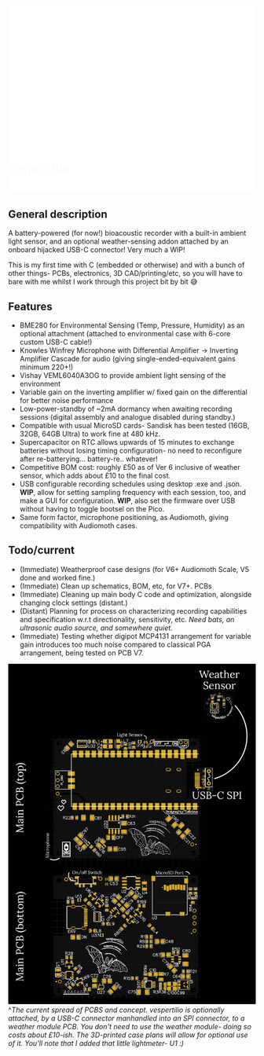 ![](https://github.com/callous4567/Batcorder/blob/main/design_bat.png)

## General description 
A battery-powered (for now!) bioacoustic recorder with a built-in ambient light sensor, and an optional weather-sensing addon attached by an onboard hijacked USB-C connector! Very much a WIP!

This is my first time with C (embedded or otherwise) and with a bunch of other things- PCBs, electronics, 3D CAD/printing/etc, so you will have to bare with me whilst I work through this project bit by bit 😅

## Features 
- BME280 for Environmental Sensing (Temp, Pressure, Humidity) as an optional attachment (attached to environmental case with 6-core custom USB-C cable!) 
- Knowles Winfrey Microphone with Differential Amplifier -> Inverting Amplifier Cascade for audio (giving single-ended-equivalent gains minimum 220+!)
- Vishay VEML6040A3OG to provide ambient light sensing of the environment
- Variable gain on the inverting amplifier w/ fixed gain on the differential for better noise performance 
- Low-power-standby of ~2mA dormancy when awaiting recording sessions (digital assembly and analogue disabled during standby.)
- Compatible with usual MicroSD cards- Sandisk has been tested (16GB, 32GB, 64GB Ultra) to work fine at 480 kHz.
- Supercapacitor on RTC allows upwards of 15 minutes to exchange batteries without losing timing configuration- no need to reconfigure after re-batterying... battery-re.. whatever!
- Competitive BOM cost: roughly £50 as of Ver 6 inclusive of weather sensor, which adds about £10 to the final cost.
- USB configurable recording schedules using desktop .exe and .json. **WIP**, allow for setting sampling frequency with each session, too, and make a GUI for configuration. **WIP**, also set the firmware over USB without having to toggle bootsel on the Pico. 
- Same form factor, microphone positioning, as Audiomoth, giving compatibility with Audiomoth cases.

## Todo/current
- (Immediate) Weatherproof case designs (for V6+ Audiomoth Scale, V5 done and worked fine.) 
- (Immediate) Clean up schematics, BOM, etc, for V7+. PCBs 
- (Immediate) Cleaning up main body C code and optimization, alongside changing clock settings (distant.)
- (Distant) Planning for process on characterizing recording capabilities and specification w.r.t directionality, sensitivity, etc. *Need bats, an ultrasonic audio source, and somewhere quiet.*
- (Immediate) Testing whether digipot MCP4131 arrangement for variable gain introduces too much noise compared to classical PGA arrangement, being tested on PCB V7. 

![](https://github.com/callous4567/vespertilio/blob/main/current_pcbs.jpg)
^*The current spread of PCBS and concept. vespertilio is optionally attached, by a USB-C connector manhandled into an SPI connector, to a weather module PCB.
You don't need to use the weather module- doing so costs about £10-ish. The 3D-printed case plans will allow for optional use of it. You'll note that I added that little lightmeter- U1 :)*


